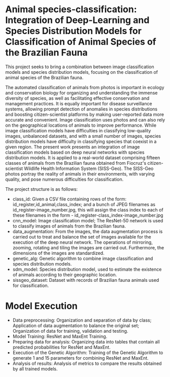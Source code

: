 # Animal species-classification: Integration of Deep-Learning and Species Distribution Models for Classification of Animal Species of the Brazilian Fauna

This project seeks to bring a combination between image classification models and species distribution models, focusing on the classification of animal species of the Brazilian fauna.

The automated classification of animals from photos is important in ecology and conservation biology for organizing and understanding the immense diversity of species, as well as facilitating effective conservation and management practices. It is equally important for disease surveillance systems, allowing prompt detection of anomalies in species distributions and boosting citizen-scientist platforms by making user-reported data more accurate and convenient. Image classification uses photos and can also rely on the geographical locations of animals to improve performance. While image classification models have difficulties in classifying low-quality images, unbalanced datasets, and with a small number of images, species distribution models have difficulty in classifying species that coexist in a given region. The present work presents an integration of image classification models based on deep neural networks with species distribution models. It is applied to a real-world dataset comprising fifteen classes of animals from the Brazilian fauna obtained from Fiocruz's citizen-scientist Wildlife Health Information System (SISS-Geo). The SISS-Geo photos portray the reality of animals in their environments, with varying quality, and pose numerous difficulties for classification.

The project structure is as follows:

 - class_id: Given a CSV file containing rows of the form: id_register,id_animal,class_index; and a bunch of JPEG filenames as id_register-image_number.jpg, this will assign the class index to each of these filenames in the form - id_register-class_index-image_number.jpg
 - cnn_model: Image classification model; The ResNet-50 network is used to classify images of animals from the Brazilian fauna.
 - data_augmentation: From the images, the data augmentation process is carried out to treat and balance the set of images available for the execution of the deep neural network. The operations of mirroring, zooming, rotating and tiling the images are carried out. Furthermore, the dimensions of the images are standardized.
 - genetic_alg: Genetic algorithm to combine image classification and species distribution models.
 - sdm_model: Species distribution model, used to estimate the existence of animals according to their geographic location.
 - sissgeo_dataset: Dataset with records of Brazilian fauna animals used for classification.

# Model Execution
- Data preprocessing: Organization and separation of data by class; Application of data augmentation to balance the original set; Organization of data for training, validation and testing.
- Model Training: ResNet and MaxEnt Training.
- Preparing data for analysis: Organizing data into tables that contain all predicted probabilities for ResNet and MaxEnt.
- Execution of the Genetic Algorithm: Training of the Genetic Algorithm to generate 1 and 15 parameters for combining ResNet and MaxEnt.
- Analysis of results: Analysis of metrics to compare the results obtained by all trained models.
